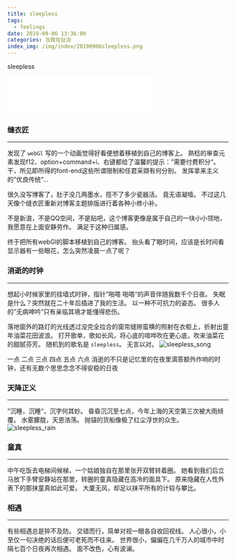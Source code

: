 ```yaml
---
title: sleepless
tags:
  - feelings
date: 2019-09-06 13:36:00
categories: 当我在扯淡
index_img: /img/index/20190906sleepless.png
---
```

sleepless

<!-- more -->
<iframe frameborder="no" border="0" marginwidth="0" marginheight="0" width=330 height=86 src="//music.163.com/outchain/player?type=2&id=30148017&auto=1&height=66"></iframe>

### 缝衣匠
---
发现了 `webGl` 写的一个动画觉得好看便想着移植到自己的博客上。
熟稔的审查元素发现f12、option+command+i、右键都给了温馨的提示：”需要付费积分“。
干，所见即所得的font-end这些所谓限制和任君采撷有何分别。
发挥拿来主义的”优良传统“...

很久没写博客了，肚子没几两墨水，揽不了多少瓷器活。
竟无语凝噎。
不过这几天像个缝衣匠重新对博客主题排版进行着各种小修小补。

不是新浪，不是QQ空间，不是贴吧，这个博客更像是属于自己的一块小小领地，我愿意在上面安静劳作。
满足于这种归属感。

终于把所有webGl的脚本移植到自己的博客。
抬头看了眼时间，应该是长时间看显示器有一些眼花，怎么突然凌晨一点了呢？

### 消逝的时钟
---
想起小时候家里的挂墙式时钟，指针”啪嗒 啪嗒“的声音伴随我数千个日夜。
失眠是什么？突然就在二十年后插进了我的生活。
以一种不可抗力的姿态。
很多人的”无病呻吟“只有亲临其境才能懂得悲伤。

落地窗外的路灯的光线透过没完全拉合的窗帘缝隙蛮横的照射在衣柜上，折射出童年油菜花田波浪。
打开歌单，歌如长风，将心底的喧哗吹在更心底，吹来油菜花的甜腻芬芳。
随机到的歌名是 `sleepless`。
无言以对。
![sleepless_song](sleepless_song.png)

一点
二点
三点
四点
五点
六点
消逝的不只是记忆里的在夜里滴答额外作响的时钟，还有无数个思思念念不得安稳的日夜

### 天降正义
---
”沉睡，沉睡“，沉字何其妙。
昏昏沉沉至七点，今年上海的天空第三次被大雨倾覆。
水雾朦胧，天恩浩荡。
抛锚的货船像极了红尘浮世的众生。
![sleepless_rain](sleepless_rain.png)

### 童真
---
中午吃饭去电梯间候梯，一个姑娘独自在那里张开双臂转着圈。
她看到我们后立马放下手臂安静站在那里，转圈的童真隐藏在高冷的面具下。
原来隐藏在人性外表下的那抹童真如此可爱。
大厦无风，却足以抹平所有的计较与攀比。

### 相遇
---
有些相遇总是猝不及防。
交错而行，简单对视一眼各自收回视线。
人心很小，小至仅一句决绝的话后便可老死而不往来。
世界很小，偏偏在几千万人的城市中时隔七百个日夜再次相遇。
面不改色，心有波澜。

